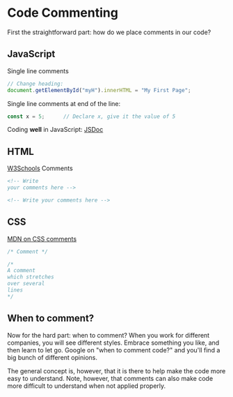 # Code Commenting

First the straightforward part: how do we place comments in our code?

## JavaScript
Single line comments
```js
// Change heading:
document.getElementById("myH").innerHTML = "My First Page";
```

Single line comments at end of the line:
```js
const x = 5;      // Declare x, give it the value of 5
```

Coding **well** in JavaScript: [JSDoc](https://jsdoc.app/)

## HTML
[W3Schools](https://www.w3schools.com/html/html_comments.asp)
Comments
```html
<!-- Write
your comments here -->

<!-- Write your comments here -->
```


## CSS
[MDN on CSS comments](https://developer.mozilla.org/en-US/docs/Web/CSS/Comments)
```css
/* Comment */

/*
A comment
which stretches
over several
lines
*/
```

## When to comment?
Now for the hard part: when to comment? When you work for different companies, you will see different styles. Embrace something you like, and then learn to let go. Google on "when to comment code?" and you'll find a big bunch of different opinions.

The general concept is, however, that it is there to help make the code more easy to understand. Note, however, that comments can also make code more difficult to understand when not applied properly.
